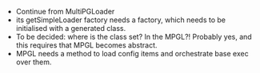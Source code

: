 * Continue from MultiPGLoader
* its getSimpleLoader factory needs a factory, which needs to be initialised
  with a generated class. 
* To be decided: where is the class set? In the MPGL?! Probably yes, and this
  requires that MPGL becomes abstract.
* MPGL needs a method to load config items and orchestrate base exec over them.
